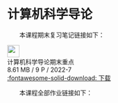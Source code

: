 # 计算机科学导论

&emsp;&emsp;本课程期末复习笔记链接如下：

<div class="card file-block" markdown="1">
<div class="file-icon"><img src="/assets/images/pdf.svg" style="height: 2em;"></div>
<div class="file-body">
<div class="file-title">计算机科学导论期末重点</div>
<div class="file-meta">8.61 MB / 9 P / 2022-7</div>
</div>
<a class="down-button" target="_blank" href="/assets/files/线代II每周总结.pdf"   markdown="1">:fontawesome-solid-download: 下载</a>
 </div>

 &emsp;&emsp;本课程全部作业链接如下：